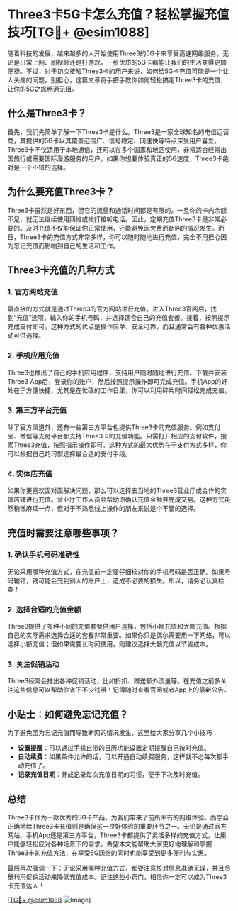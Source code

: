 # Three3卡5G卡怎么充值？轻松掌握充值技巧[[TG💪+ @esim1088](https://t.me/s/esim1088)]

随着科技的发展，越来越多的人开始使用Three3的5G卡来享受高速网络服务。无论是日常上网、刷视频还是打游戏，一张优质的5G卡都能让我们的生活变得更加便捷。不过，对于初次接触Three3卡的用户来说，如何给5G卡充值可能是一个让人头疼的问题。别担心，这篇文章将手把手教你如何轻松搞定Three3卡的充值，让你的5G之旅畅通无阻。

## 什么是Three3卡？

首先，我们先简单了解一下Three3卡是什么。Three3是一家全球知名的电信运营商，其提供的5G卡以其覆盖范围广、信号稳定、网速快等特点深受用户喜爱。Three3卡不仅适用于本地通信，还可以在多个国家和地区使用，非常适合经常出国旅行或需要国际漫游服务的用户。如果你想要体验真正的5G速度，Three3卡绝对是一个不错的选择。

## 为什么要充值Three3卡？

Three3卡虽然是好东西，但它的流量和通话时间都是有限的。一旦你的卡内余额不足，就无法继续使用网络或拨打接听电话。因此，定期充值Three3卡是非常必要的。及时充值不仅能保证你正常使用，还能避免因欠费而断网的情况发生。而且，Three3卡的充值方式非常多样，你可以随时随地进行充值，完全不用担心因为忘记充值而影响到自己的生活和工作。

## Three3卡充值的几种方式

### 1. 官方网站充值

最直接的方式就是通过Three3的官方网站进行充值。进入Three3官网后，找到“充值”选项，输入你的手机号码，并选择适合自己的充值套餐。接着，按照提示完成支付即可。这种方式的优点是操作简单、安全可靠，而且通常会有各种优惠活动可供选择。

### 2. 手机应用充值

Three3也推出了自己的手机应用程序，支持用户随时随地进行充值。下载并安装Three3 App后，登录你的账户，然后按照提示操作即可完成充值。手机App的好处在于方便快捷，尤其是在忙碌的工作日里，你可以利用碎片时间轻松完成充值。

### 3. 第三方平台充值

除了官方渠道外，还有一些第三方平台也提供Three3卡的充值服务。例如支付宝、微信等支付平台都支持Three3卡的充值功能。只需打开相应的支付软件，搜索Three3充值，按照指示操作即可。这种方式的最大优势在于支付方式多样，你可以根据自己的习惯选择最合适的支付手段。

### 4. 实体店充值

如果你更喜欢面对面解决问题，那么可以选择去当地的Three3营业厅或合作的实体店铺进行充值。营业厅工作人员会帮助你确认充值金额并完成交易。这种方式虽然稍微麻烦一点，但对于不熟悉线上操作的朋友来说是个不错的选择。

## 充值时需要注意哪些事项？

### 1. 确认手机号码准确性

无论采用哪种充值方式，在充值前一定要仔细核对你的手机号码是否正确。如果号码输错，钱可能会充到别人的账户上，造成不必要的损失。所以，请务必认真检查！

### 2. 选择合适的充值金额

Three3提供了多种不同的充值套餐供用户选择，包括小额充值和大额充值。根据自己的实际需求选择合适的套餐非常重要。如果你只是偶尔需要用一下网络，可以选择小额充值；但如果需要长时间使用，则建议选择大额充值以节省成本。

### 3. 关注促销活动

Three3经常会推出各种促销活动，比如折扣、赠送额外流量等。在充值之前多关注这些信息可以帮助你省下不少钱哦！记得随时查看官网或者App上的最新公告。

## 小贴士：如何避免忘记充值？

为了避免因为忘记充值而导致断网的情况发生，这里给大家分享几个小技巧：

- **设置提醒**：可以通过手机自带的日历功能设置定期提醒自己按时充值。
- **自动续费**：如果条件允许的话，可以开通自动续费服务，这样就不必每次都手动充值了。
- **记录充值日期**：养成记录每次充值日期的习惯，便于下次及时充值。

## 总结

Three3卡作为一款优秀的5G卡产品，为我们带来了前所未有的网络体验。而学会正确地给Three3卡充值则是确保这一良好体验的重要环节之一。无论是通过官方网站、手机App还是第三方平台，Three3卡都提供了灵活多样的充值方式，让用户能够轻松应对各种场景下的需求。希望本文能帮助大家更好地理解和掌握Three3卡的充值方法，在享受5G网络的同时也能享受到更多便利与实惠。

最后再次强调一下：无论采用哪种充值方式，都要注意核对信息准确无误，并且尽量利用促销活动来降低充值成本。记住这些小窍门，相信你一定可以成为Three3卡充值达人！

[[TG💪+ @esim1088](https://t.me/s/esim1088) ![Image](https://i.postimg.cc/4NQfJmqS/Snipaste-2025-05-13-00-14-12.png)]